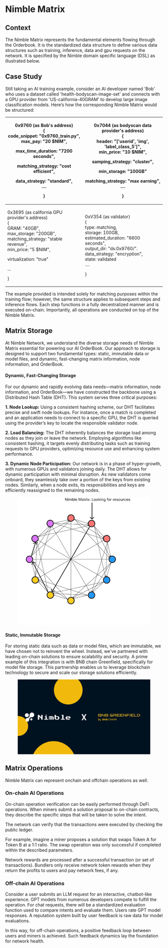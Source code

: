 # Nimble Matrix

## Context

The Nimble Matrix represents the fundamental elements flowing through the Orderbook. It is the standardized data structure to define various data structures such as training, inference, data and gpu requests on the network. It is specified by the Nimble domain specific language (DSL) as illustrated below.

## Case Study

Still taking an AI training example, consider an AI developer named 'Bob' who uses a dataset called 'health-bodyscan-image-set' and connects with a GPU provider from 'US-california-40GRAM' to develop large image classification models. Here’s how the corresponding Nimble Matrix would be structured:

| <p>0x9760 (as Bob's address)<br>{<br>    code_snippet:  "0x9760_train.py",<br>    max_pay: "20 $NIM",</p><p>    max_time_duration: "7200 seconds",</p><p>    matching_strategy: "cost efficient",</p><p>    data_strategy: "standard",<br>    ....</p><p>}</p> | <p>0x7044 (as bodyscan data provider's address)<br>{<br>    header: "['userid', 'img', 'label_class_5']",<br>    min_price: "10 $NIM",</p><p>    samping_strategy: "cluster",</p><p>    min_storage: "100GB"</p><p>    matching_strategy: "max earning",<br>    ....</p><p>} </p> |
| -------------------------------------------------------------------------------------------------------------------------------------------------------------------------------------------------------------------------------------------------------------- | --------------------------------------------------------------------------------------------------------------------------------------------------------------------------------------------------------------------------------------------------------------------------------- |
| <p>0x3695 (as california GPU provider's address)<br>{<br>    GRAM: "40GB",<br>    max_storage: "200GB", <br>    matching_strategy: "stable revenue",<br>    min_price: "5 $NIM",</p><p>    virtualization: "true"</p><p>    ...</p><p>}</p>                    | <p>0xV354 (as validator)<br>{<br>    type: matching,<br>    storage: 100GB,<br>    estimated_duration: "6600 seconds",<br>    output_dir: "ds:0x9760/".<br>    data_strategy: "encryption",<br>    state: validated<br>....</p><p>}</p>                                           |

The example provided is intended solely for matching purposes within the training flow; however, the same structure applies to subsequent steps and inference flows. Each step functions in a fully decentralized manner and is executed on-chain. Importantly, all operations are conducted on top of the Nimble Matrix.

## Matrix Storage

At Nimble Network, we understand the diverse storage needs of Nimble Matrix essential for powering our AI OrderBook. Our approach to storage is  designed to support two fundamental types: static, immutable data or model files, and dynamic, fast-changing matrix information, node information, and OrderBook.

#### Dynamic, Fast-Changing Storage

For our dynamic and rapidly evolving data needs—matrix information, node information, and OrderBook—we have constructed the backbone using a Distributed Hash Table (DHT). This system serves three critical purposes:

**1. Node Lookup:** Using a consistent hashing scheme, our DHT facilitates precise and swift node lookups. For instance, once a match is completed and an application needs to connect to a specific GPU, the DHT is queried using the provider’s key to locate the responsible validator node.

**2. Load Balancing:** The DHT inherently balances the storage load among nodes as they join or leave the network. Employing algorithms like consistent hashing, it targets evenly distributing tasks such as training requests to GPU providers, optimizing resource use and enhancing system performance.

**3. Dynamic Node Participation:** Our network is in a phase of hyper-growth, with numerous GPUs and validators joining daily. The DHT allows for dynamic participation with minimal disruption. As new validators come onboard, they seamlessly take over a portion of the keys from existing nodes. Similarly, when a node exits, its responsibilities and keys are efficiently reassigned to the remaining nodes.

<figure><img src="../../.gitbook/assets/Group 1312318697.png" alt=""><figcaption></figcaption></figure>

#### Static, Immutable Storage

For storing static data such as data or model files, which are immutable, we have chosen not to reinvent the wheel. Instead, we've partnered with leading on-chain solutions to ensure scalability and security. A prime example of this integration is with BNB chain Greenfield, specifically for model file storage. This partnership enables us to leverage blockchain technology to secure and scale our storage solutions efficiently.

<figure><img src="../../.gitbook/assets/Group 1312318676.png" alt="" width="563"><figcaption></figcaption></figure>

## Matrix Operations

Nimble Matrix can represent onchain and offchain operations as well.

### On-chain AI Operations

On-chain operation verification can be easily performed through DeFi operations. When miners submit a solution proposal to on-chain contracts, they describe the specific steps that will be taken to solve the intent.

The network can verify that the transactions were executed by checking the public ledger.

For example, imagine a miner proposes a solution that swaps Token A for Token B at a 1:1 ratio. The swap operation was only successful if completed within the described parameters.

Network rewards are processed after a successful transaction (or set of transactions). Bundlers only receive network token rewards when they return the profits to users and pay network fees, if any.

### Off-chain AI Operations

Consider a user submits an LLM request for an interactive, chatbot-like experience. GPT models from numerous developers compete to fulfill the operation. For chat requests, there will be a standardized evaluation function used to compare intents and evaluate them. Users rate GPT model responses. A reputation system built by user feedback is raw data for model evaluations.

In this way, for off-chain operations, a positive feedback loop between users and miners is achieved. Such feedback dynamics lay the foundation for network health.&#x20;
